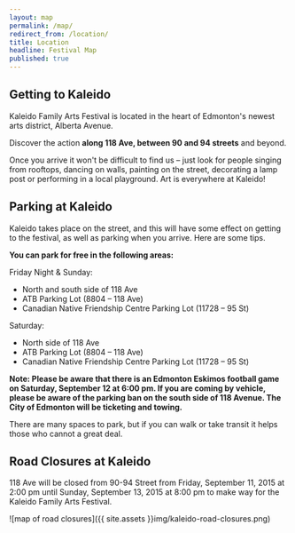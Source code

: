 ```yaml
---
layout: map
permalink: /map/
redirect_from: /location/
title: Location
headline: Festival Map
published: true
---
```





## Getting to Kaleido

Kaleido Family Arts Festival is located in the heart of Edmonton's newest arts district, Alberta Avenue.

Discover the action **along 118 Ave, between 90 and 94 streets** and beyond.

Once you arrive it won't be difficult to find us – just look for people singing from rooftops, dancing on walls, painting on the street, decorating a lamp post or performing in a local playground. Art is everywhere at Kaleido!

## Parking at Kaleido

Kaleido takes place on the street, and this will have some effect on getting to the festival, as well as parking when you arrive. Here are some tips.

**You can park for free in the following areas:**

Friday Night & Sunday:

- North and south side of 118 Ave
- ATB Parking Lot (8804 – 118 Ave)
- Canadian Native Friendship Centre Parking Lot (11728 – 95 St)

Saturday:

- North side of 118 Ave
- ATB Parking Lot (8804 – 118 Ave)
- Canadian Native Friendship Centre Parking Lot (11728 – 95 St)

**Note: Please be aware that there is an Edmonton Eskimos football game on Saturday, September 12 at 6:00 pm. If you are coming by vehicle, please be aware of the parking ban on the south side of 118 Avenue. The City of Edmonton will be ticketing and towing.**

There are many spaces to park, but if you can walk or take transit it helps those who cannot a great deal.


## Road Closures at Kaleido

118 Ave will be closed from 90-94 Street from Friday, September 11, 2015 at 2:00 pm until Sunday, September 13, 2015 at 8:00 pm to make way for the Kaleido Family Arts Festival.

![map of road closures]({{ site.assets }}img/kaleido-road-closures.png)
